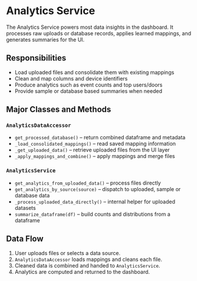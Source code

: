 # Analytics Service

The Analytics Service powers most data insights in the dashboard.
It processes raw uploads or database records, applies learned mappings,
and generates summaries for the UI.

## Responsibilities

- Load uploaded files and consolidate them with existing mappings
- Clean and map columns and device identifiers
- Produce analytics such as event counts and top users/doors
- Provide sample or database based summaries when needed

## Major Classes and Methods

### `AnalyticsDataAccessor`

- `get_processed_database()` – return combined dataframe and metadata
- `_load_consolidated_mappings()` – read saved mapping information
- `_get_uploaded_data()` – retrieve uploaded files from the UI layer
- `_apply_mappings_and_combine()` – apply mappings and merge files

### `AnalyticsService`

- `get_analytics_from_uploaded_data()` – process files directly
- `get_analytics_by_source(source)` – dispatch to uploaded, sample or database data
- `_process_uploaded_data_directly()` – internal helper for uploaded datasets
- `summarize_dataframe(df)` – build counts and distributions from a dataframe

## Data Flow

1. User uploads files or selects a data source.
2. `AnalyticsDataAccessor` loads mappings and cleans each file.
3. Cleaned data is combined and handed to `AnalyticsService`.
4. Analytics are computed and returned to the dashboard.
